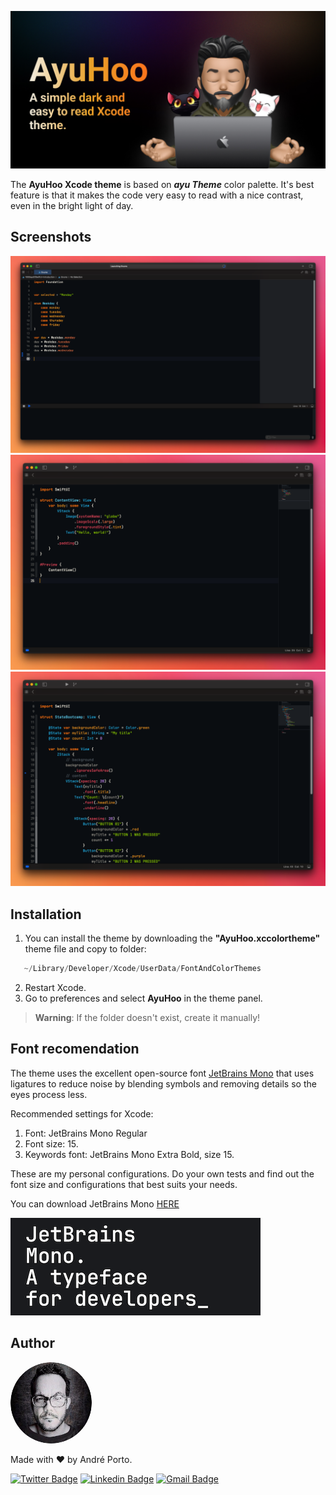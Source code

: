![Porto Ayu](./Assets/portoayu.jpg)

The **AyuHoo Xcode theme** is based on **_ayu Theme_** color palette. It's best feature is that it makes the code very easy to read with a nice contrast, even in the bright light of day.

## Screenshots

![Screenshot 01](./Assets/Screenshots/screen03.png)
![Screenshot 02](./Assets/Screenshots/screen01.png)
![Screenshot 03](./Assets/Screenshots/screen02.png)

## Installation

1. You can install the theme by downloading the **"AyuHoo.xccolortheme"** theme file and copy to folder:

```swift
   ~/Library/Developer/Xcode/UserData/FontAndColorThemes
```

2. Restart Xcode.
3. Go to preferences and select **AyuHoo** in the theme panel.

> **Warning**: If the folder doesn't exist, create it manually!

## Font recomendation

The theme uses the excellent open-source font [JetBrains Mono](https://www.jetbrains.com/pt-br/lp/mono/) that uses ligatures to reduce noise by blending symbols and removing details so the eyes process less.

Recommended settings for Xcode:

1. Font: JetBrains Mono Regular
2. Font size: 15.
3. Keywords font: JetBrains Mono Extra Bold, size 15.

These are my personal configurations. Do your own tests and find out the font size and configurations that best suits your needs.

You can download JetBrains Mono [HERE](https://www.jetbrains.com/pt-br/lp/mono/ "download")

![JetBrains Mono](./Assets/jetbrainsmono.png)

## Author

<a href="https://andreporto.vercel.app">
 <img style="border-radius: 50%;" src="https://raw.githubusercontent.com/andremporto/andremporto/main/foto/fotoperfil.png" width="130px;" alt="foto"/></a>
 <br/>

Made with ❤️ by André Porto.

[![Twitter Badge](https://img.shields.io/badge/-Twitter-1ca0f1?style=flat-square&labelColor=1ca0f1&logo=twitter&logoColor=white&link=https://twitter.com/andremporto)](https://twitter.com/tgmarinho) [![Linkedin Badge](https://img.shields.io/badge/-LinkedIn-blue?style=flat-square&logo=Linkedin&logoColor=white&link=https://www.linkedin.com/in/andremporto/)](https://www.linkedin.com/in/andremporto/)
[![Gmail Badge](https://img.shields.io/badge/-andreporto@me.com-c14438?style=flat-square&logo=Gmail&logoColor=white&link=mailto:andreporto@me.com)](mailto:andreporto@me.com)

